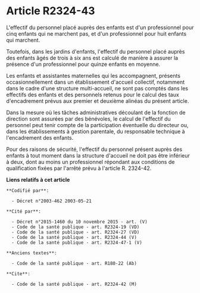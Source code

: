# Article R2324-43

L'effectif du personnel placé auprès des enfants est d'un professionnel pour cinq enfants qui ne marchent pas, et d'un
professionnel pour huit enfants qui marchent.

Toutefois, dans les jardins d'enfants, l'effectif du personnel placé auprès des enfants âgés de trois à six ans est calculé
de manière à assurer la présence d'un professionnel pour quinze enfants en moyenne.

Les enfants et assistantes maternelles qui les accompagnent, présents occasionnellement dans un établissement d'accueil
collectif, notamment dans le cadre d'une structure multi-accueil, ne sont pas comptés dans les effectifs des enfants et des
personnels retenus pour le calcul des taux d'encadrement prévus aux premier et deuxième alinéas du présent article.

Dans la mesure où les tâches administratives découlant de la fonction de direction sont assurées par des bénévoles, le calcul
de l'effectif du personnel peut tenir compte de la participation éventuelle du directeur ou, dans les établissements à
gestion parentale, du responsable technique à l'encadrement des enfants.

Pour des raisons de sécurité, l'effectif du personnel présent auprès des enfants à tout moment dans la structure d'accueil ne
doit pas être inférieur à deux, dont au moins un professionnel répondant aux conditions de qualification fixées par l'arrêté
prévu à l'article R. 2324-42.

**Liens relatifs à cet article**

	**Codifié par**:

	  - Décret n°2003-462 2003-05-21

	**Cité par**:

	  - Décret n°2015-1460 du 10 novembre 2015 - art. (V)
	  - Code de la santé publique - art. R2324-19 (VD)
	  - Code de la santé publique - art. R2324-27 (VD)
	  - Code de la santé publique - art. R2324-44 (V)
	  - Code de la santé publique - art. R2324-47-1 (V)

	**Anciens textes**:

	  - Code de la santé publique - art. R180-22 (Ab)

	**Cite**:

	  - Code de la santé publique - art. R2324-42 (M)
